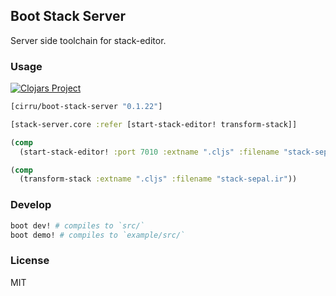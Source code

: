 
Boot Stack Server
----

Server side toolchain for stack-editor.

### Usage

[![Clojars Project](https://img.shields.io/clojars/v/cirru/boot-stack-server.svg)](https://clojars.org/cirru/boot-stack-server)

```clojure
[cirru/boot-stack-server "0.1.22"]
```

```clojure
[stack-server.core :refer [start-stack-editor! transform-stack]]

(comp
  (start-stack-editor! :port 7010 :extname ".cljs" :filename "stack-sepal.ir"))

(comp
  (transform-stack :extname ".cljs" :filename "stack-sepal.ir"))
```

### Develop

```bash
boot dev! # compiles to `src/`
boot demo! # compiles to `example/src/`
```

### License

MIT
